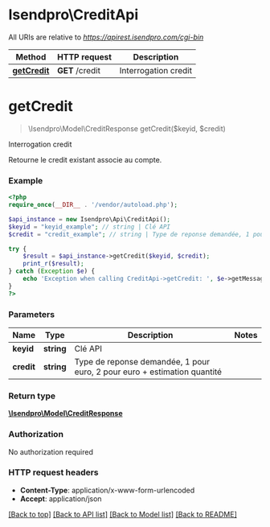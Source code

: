 # Isendpro\CreditApi

All URIs are relative to *https://apirest.isendpro.com/cgi-bin*

Method | HTTP request | Description
------------- | ------------- | -------------
[**getCredit**](CreditApi.md#getCredit) | **GET** /credit | Interrogation credit


# **getCredit**
> \Isendpro\Model\CreditResponse getCredit($keyid, $credit)

Interrogation credit

Retourne le credit existant associe au compte.

### Example
```php
<?php
require_once(__DIR__ . '/vendor/autoload.php');

$api_instance = new Isendpro\Api\CreditApi();
$keyid = "keyid_example"; // string | Clé API
$credit = "credit_example"; // string | Type de reponse demandée, 1 pour euro, 2 pour euro + estimation quantité

try {
    $result = $api_instance->getCredit($keyid, $credit);
    print_r($result);
} catch (Exception $e) {
    echo 'Exception when calling CreditApi->getCredit: ', $e->getMessage(), PHP_EOL;
}
?>
```

### Parameters

Name | Type | Description  | Notes
------------- | ------------- | ------------- | -------------
 **keyid** | **string**| Clé API |
 **credit** | **string**| Type de reponse demandée, 1 pour euro, 2 pour euro + estimation quantité |

### Return type

[**\Isendpro\Model\CreditResponse**](../Model/CreditResponse.md)

### Authorization

No authorization required

### HTTP request headers

 - **Content-Type**: application/x-www-form-urlencoded
 - **Accept**: application/json

[[Back to top]](#) [[Back to API list]](../../README.md#documentation-for-api-endpoints) [[Back to Model list]](../../README.md#documentation-for-models) [[Back to README]](../../README.md)

